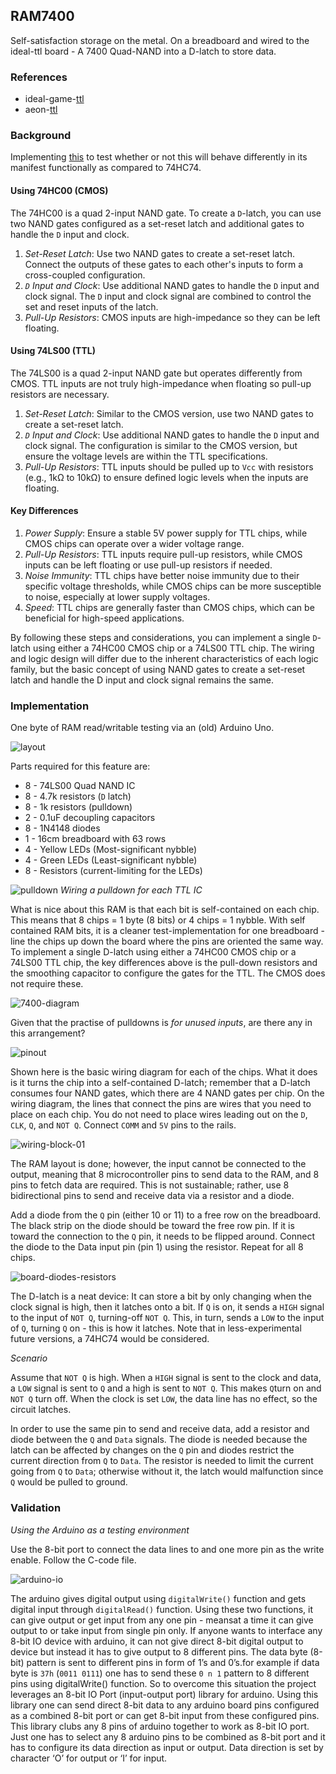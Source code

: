 ## RAM7400

Self-satisfaction storage on the metal. On a breadboard and wired to the ideal-ttl board - A 7400 Quad-NAND into a D-latch to store data.

### References

* ideal-game-[ttl](https://github.com/emotional-toys/ideal-game-ttl)
* aeon-[ttl](https://github.com/emotional-toys/aeon-ttl)

### Background

Implementing [this](https://www.instructables.com/DIY-RAM-for-Your-Micro/) to test whether or not this will behave differently in its manifest functionally as compared to 74HC74.

#### Using 74HC00 (CMOS)

The 74HC00 is a quad 2-input NAND gate. To create a `D`-latch, you can use two NAND gates configured as a set-reset latch and additional gates to handle the `D` input and clock.

1. _Set-Reset Latch_: Use two NAND gates to create a set-reset latch. Connect the outputs of these gates to each other's inputs to form a cross-coupled configuration.
2. _`D` Input and Clock_: Use additional NAND gates to handle the `D` input and clock signal. The `D` input and clock signal are combined to control the set and reset inputs of the latch.
3. _Pull-Up Resistors_: CMOS inputs are high-impedance so they can be left floating.

#### Using 74LS00 (TTL)

The 74LS00 is a quad 2-input NAND gate but operates differently from CMOS. TTL inputs are not truly high-impedance when floating so pull-up resistors are necessary.

1. _Set-Reset Latch_: Similar to the CMOS version, use two NAND gates to create a set-reset latch.
2. _`D` Input and Clock_: Use additional NAND gates to handle the `D` input and clock signal. The configuration is similar to the CMOS version, but ensure the voltage levels are within the TTL specifications.
3. _Pull-Up Resistors_: TTL inputs should be pulled up to `Vcc` with resistors (e.g., 1kΩ to 10kΩ) to ensure defined logic levels when the inputs are floating.

#### Key Differences

1. _Power Supply_: Ensure a stable 5V power supply for TTL chips, while CMOS chips can operate over a wider voltage range.
2. _Pull-Up Resistors_: TTL inputs require pull-up resistors, while CMOS inputs can be left floating or use pull-up resistors if needed.
3. _Noise Immunity_: TTL chips have better noise immunity due to their specific voltage thresholds, while CMOS chips can be more susceptible to noise, especially at lower supply voltages.
4. _Speed_: TTL chips are generally faster than CMOS chips, which can be beneficial for high-speed applications.

By following these steps and considerations, you can implement a single `D`-latch using either a 74HC00 CMOS chip or a 74LS00 TTL chip. The wiring and logic design will differ due to the inherent characteristics of each logic family, but the basic concept of using NAND gates to create a set-reset latch and handle the D input and clock signal remains the same.

### Implementation

One byte of RAM read/writable testing via an (old) Arduino Uno.

![layout](/images/finished-setup.jpg)

Parts required for this feature are:

* 8 - 74LS00 Quad NAND IC
* 8 - 4.7k resistors (`D` latch)
* 8 - 1k resistors (pulldown)
* 2 - 0.1uF decoupling capacitors
* 8 - 1N4148 diodes
* 1 - 16cm breadboard with 63 rows
* 4 - Yellow LEDs (Most-significant nybble)
* 4 - Green LEDs (Least-significant nybble)
* 8 - Resistors (current-limiting for the LEDs)

![pulldown](/images/pulldown.jpg) _Wiring a pulldown for each TTL IC_

What is nice about this RAM is that each bit is self-contained on each chip.  This means that 8 chips = 1 byte (8 bits) or 4 chips = 1 nybble. With self contained RAM bits, it is a cleaner test-implementation for one breadboard - line the chips up down the board where the pins are oriented the same way. To implement a single D-latch using either a 74HC00 CMOS chip or a 74LS00 TTL chip, the key differences above is the pull-down resistors and the smoothing capacitor to configure the gates for the TTL. The CMOS does not require these. 

![7400-diagram](/images/RAM7400.png)

Given that the practise of pulldowns is _for unused inputs_, are there any in this arrangement?

![pinout](/images/74LS00-pinout.png)

Shown here is the basic wiring diagram for each of the chips.  What it does is it turns the chip into a self-contained D-latch; remember that a D-latch consumes four NAND gates, which there are 4 NAND gates per chip. On the wiring diagram, the lines that connect the pins are wires that you need to place on each chip.  You do not need to place wires leading out on the `D`, `CLK`, `Q`, and `NOT Q`. Connect `COMM` and `5V` pins to the rails.

![wiring-block-01](/images/wiring-block-01.jpg)

The RAM layout is done; however, the input cannot be connected to the output, meaning that 8 microcontroller pins to send data to the RAM, and 8 pins to fetch data are required. This is not sustainable; rather, use 8 bidirectional pins to send and receive data via a resistor and a diode.

Add a diode from the `Q` pin (either 10 or 11) to a free row on the breadboard.  The black strip on the diode should be toward the free row pin.  If it is toward the connection to the `Q` pin, it needs to be flipped around.  Connect the diode to the Data input pin (pin 1) using the resistor. Repeat for all 8 chips.

![board-diodes-resistors](/images/board-diodes-resistors.jpg)

The D-latch is a neat device: It can store a bit by only changing when the clock signal is high, then it latches onto a bit. If `Q` is on, it sends a `HIGH` signal to the input of `NOT Q`, turning-off `NOT Q`. This, in turn, sends a `LOW` to the input of `Q`, turning `Q` on - this is how it latches. Note that in less-experimental future versions, a 74HC74 would be considered.

_Scenario_

Assume that `NOT Q` is high. When a `HIGH` signal is sent to the clock and data, a `LOW` signal is sent to `Q` and a high is sent to `NOT Q`. This makes `Q`turn on and `NOT Q` turn off. When the clock is set `LOW`, the data line has no effect, so the circuit latches.

In order to use the same pin to send and receive data, add a resistor and diode between the `Q` and `Data` signals. The diode is needed because the latch can be affected by changes on the `Q` pin and diodes restrict the current direction from `Q` to `Data`. The resistor is needed to limit the current going from `Q` to `Data`; otherwise without it, the latch would malfunction since `Q` would be pulled to ground.

### Validation

_Using the Arduino as a testing environment_

Use the 8-bit port to connect the data lines to and one more pin as the write enable. Follow the C-code file.

![arduino-io](/images/arduino-io.jpg)

The arduino gives digital output using `digitalWrite()` function and gets digital input through `digitalRead()` function. Using these two functions, it can give output or get input from any one pin - meansat a time it can give output to or take input from single pin only. If anyone wants to interface any 8-bit IO device with arduino, it can not give direct 8-bit digital output to device but instead it has to give output to 8 different pins. The data byte (8-bit) pattern is sent to different pins in form of 1’s and 0’s.for example if data byte is `37h` (`0011 0111`) one has to send these `0 n 1` pattern to 8 different pins using digitalWrite() function. So to overcome this situation the project leverages an 8-bit IO Port (input-output port) library for arduino. Using this library one can send direct 8-bit data to any arduino board pins configured as a combined 8-bit port or can get 8-bit input from these configured pins. This library clubs any 8 pins of arduino together to work as 8-bit IO port. Just one has to select any 8 arduino pins to be combined as 8-bit port and it has to configure its data direction as input or output. Data direction is set by character ‘O’ for output or ‘I’ for input.

